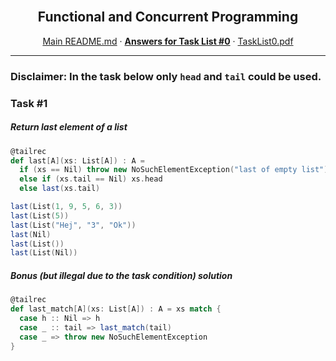 <br />
<p align="center">
  <h2 align="center">Functional and Concurrent Programming</h2>

  <p align="center">
    <a href="../README.md">Main README.md</a>
    ·
    <a href="./README.md"><strong>Answers for Task List #0</strong></a>
    ·
    <a href="./tasklist0.pdf">TaskList0.pdf</a>
  </p>
</p>

---

### Disclaimer: In the task below only `head` and `tail` could be used.

### Task #1
##### Return last element of a list
```scala
@tailrec
def last[A](xs: List[A]) : A =
  if (xs == Nil) throw new NoSuchElementException("last of empty list")
  else if (xs.tail == Nil) xs.head
  else last(xs.tail)
```

``` scala
last(List(1, 9, 5, 6, 3))
last(List(5))
last(List("Hej", "3", "Ok"))
last(Nil)
last(List())
last(List(Nil))
```

##### Bonus (but illegal due to the task condition) solution
```scala
@tailrec
def last_match[A](xs: List[A]) : A = xs match {
  case h :: Nil => h
  case _ :: tail => last_match(tail)
  case _ => throw new NoSuchElementException
}
```

